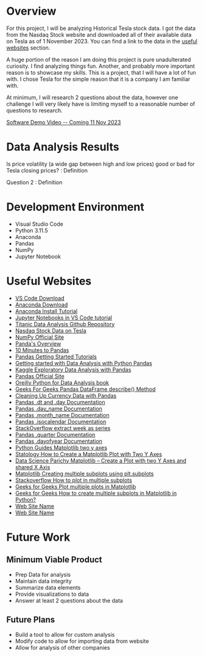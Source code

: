 # Overview

For this project, I will be analyzing Historical Tesla stock data. I got the data from the Nasdaq Stock website and downloaded all of their available data on Tesla as of 1 November 2023. You can find a link to the data in the [useful websites](#useful-websites) section. 

A huge portion of the reason I am doing this project is pure unadulterated curiosity. I find analyzing things fun. Another, and probably more important reason is to showcase my skills. This is a project, that I will have a lot of fun with. I chose Tesla for the simple reason that it is a company I am familiar with. 

At minimum, I will research 2 questions about the data, however one challenge I will very likely have is limiting myself to a reasonable number of questions to research.

[Software Demo Video -- Coming 11 Nov 2023](http://youtube.link.goes.here)

# Data Analysis Results

Is price volatility (a wide gap between high and low prices) good or bad for Tesla closing prices?
: Definition

Question 2
: Definition

# Development Environment

* Visual Studio Code
* Python 3.11.5 
* Anaconda
* Pandas
* NumPy
* Jupyter Notebook

# Useful Websites

* [VS Code Download](https://code.visualstudio.com/download)
* [Anaconda Download](https://www.anaconda.com/)
* [Anaconda Install Tutorial](https://www.youtube.com/watch?v=h1sAzPojKMg)
* [Jupyter Notebooks in VS Code tutorial](https://www.youtube.com/watch?v=DA6ZAHBPF1U)
* [Titanic Data Analysis Github Repository](https://github.com/claudiaregio/data-science)
* [Nasdaq Stock Data on Tesla](https://www.nasdaq.com/market-activity/stocks/tsla/historical)
* [NumPy Official Site](https://numpy.org/)
* [Panda's Overview](https://pandas.pydata.org/docs/getting_started/overview.html)
* [10 Minutes to Pandas](https://pandas.pydata.org/docs/user_guide/10min.html#min)
* [Pandas Getting Started Tutorials](https://pandas.pydata.org/docs/getting_started/intro_tutorials/index.html)
* [Getting started with Data Analysis with Python Pandas](https://towardsdatascience.com/getting-started-to-data-analysis-with-python-pandas-with-titanic-dataset-a195ab043c77)
* [Kaggle Exploratory Data Analysis with Pandas](https://www.kaggle.com/code/kashnitsky/topic-1-exploratory-data-analysis-with-pandas/notebook)
* [Pandas Official Site](https://pandas.pydata.org/)
* [Oreilly Python for Data Analysis book](https://learning.oreilly.com/library/view/python-for-data/9781098104023/)
* [Geeks For Geeks Pandas DataFrame describe() Method](https://www.geeksforgeeks.org/python-pandas-dataframe-describe-method/#)
* [Cleaning Up Currency Data with Pandas](https://pbpython.com/currency-cleanup.html)
* [Pandas .dt and .day Documentation](https://pandas.pydata.org/docs/reference/api/pandas.Series.dt.day.html)
* [Pandas .day_name Documentation](https://pandas.pydata.org/pandas-docs/stable/reference/api/pandas.Series.dt.day_name.html)
* [Pandas .month_name Documentation](https://pandas.pydata.org/pandas-docs/stable/reference/api/pandas.Series.dt.month_name.html)
* [Pandas .isocalendar Documentation](https://pandas.pydata.org/docs/reference/api/pandas.Series.dt.isocalendar.html)
* [StackOverflow extract week as series](https://stackoverflow.com/questions/61636684/pandas-extract-week-of-year-and-year-from-date)
* [Pandas .quarter Documentation](https://pandas.pydata.org/pandas-docs/stable/reference/api/pandas.Series.dt.quarter.html)
* [Pandas .dayofyear Documentation](https://pandas.pydata.org/docs/reference/api/pandas.Series.dt.dayofyear.html)
* [Python Guides Matplotlib two y axes](https://pythonguides.com/matplotlib-two-y-axes/)
* [Statology How to Create a Matplotlib Plot with Two Y Axes](https://www.statology.org/matplotlib-two-y-axes/)
* [Data Science Parichy Matplotlib – Create a Plot with two Y Axes and shared X Axis](https://datascienceparichay.com/article/matplotlib-create-plot-with-two-y-axes-and-shared-x-axis/)
* [Matplotlib Creating multiple subplots using plt.subplots](https://matplotlib.org/stable/gallery/subplots_axes_and_figures/subplots_demo.html)
* [Stackoverflow How to plot in multiple subplots](https://stackoverflow.com/questions/31726643/how-to-plot-in-multiple-subplots)
* [Geeks for Geeks Plot multiple plots in Matplotlib](https://www.geeksforgeeks.org/plot-multiple-plots-in-matplotlib/#)
* [Geeks for Geeks How to create multiple subplots in Matplotlib in Python?](https://www.geeksforgeeks.org/how-to-create-multiple-subplots-in-matplotlib-in-python/)
* [Web Site Name](http://url.link.goes.here)
* [Web Site Name](http://url.link.goes.here)

# Future Work
## Minimum Viable Product
* Prep Data for analysis
* Maintain data integrity
* Summarize data elements
* Provide visualizations to data
* Answer at least 2 questions about the data

## Future Plans
* Build a tool to allow for custom analysis
* Modify code to allow for importing data from website 
* Allow for analysis of other companies
